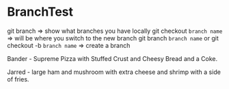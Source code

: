 # BranchTest

git branch => show what branches you have locally
git checkout `branch name` => will be where you switch to the new branch
git branch `branch name` or git checkout -b `branch name` => create a branch

Bander - Supreme Pizza with Stuffed Crust and Cheesy Bread and a Coke.


Jarred - large ham and mushroom with extra cheese and shrimp with a side of fries.

